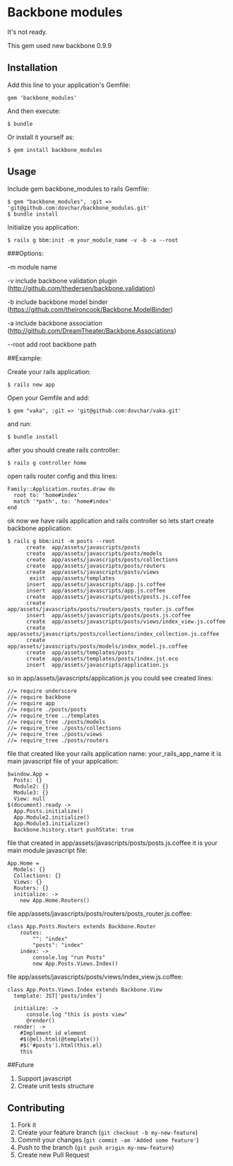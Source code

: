 # Backbone modules

It's not ready.

This gem used new backbone 0.9.9

## Installation

Add this line to your application's Gemfile:

    gem 'backbone_modules'

And then execute:

    $ bundle

Or install it yourself as:

    $ gem install backbone_modules

## Usage

Include gem backbone_modules to rails Gemfile:
		
	$ gem "backbone_modules", :git => 'git@github.com:dovchar/backbone_modules.git'
	$ bundle install

Initialize you application:

	$ rails g bbm:init -m your_module_name -v -b -a --root

###Options:

-m module name

-v include backbone validation plugin (http://github.com/thedersen/backbone.validation)

-b include backbone model binder (https://github.com/theironcook/Backbone.ModelBinder)

-a include backbone association (http://github.com/DreamTheater/Backbone.Associations)

--root add root backbone path

##Example:

Create your rails application:

	$ rails new app

Open your Gemfile and add:

	$ gem "vaka", :git => 'git@github.com:dovchar/vaka.git'

and run:

	$ bundle install

after you should create rails controller:

	$ rails g controller home

open rails router config and this lines:

	Family::Application.routes.draw do
	  root to: 'home#index'
	  match '*path', to: 'home#index'
	end

ok now we have rails application and rails controller so lets start create backbone application:

	$ rails g bbm:init -m posts --root
		  create  app/assets/javascripts/posts
		  create  app/assets/javascripts/posts/models
	      create  app/assets/javascripts/posts/collections
	      create  app/assets/javascripts/posts/routers
	      create  app/assets/javascripts/posts/views
	       exist  app/assets/templates
	      insert  app/assets/javascripts/app.js.coffee
	      insert  app/assets/javascripts/app.js.coffee
	      create  app/assets/javascripts/posts/posts.js.coffee
	      create  app/assets/javascripts/posts/routers/posts_router.js.coffee
	      insert  app/assets/javascripts/posts/posts.js.coffee
	      create  app/assets/javascripts/posts/views/index_view.js.coffee
	      create  app/assets/javascripts/posts/collections/index_collection.js.coffee
	      create  app/assets/javascripts/posts/models/index_model.js.coffee
	      create  app/assets/templates/posts
	      create  app/assets/templates/posts/index.jst.eco
	      insert  app/assets/javascripts/application.js	

so in app/assets/javascripts/application.js you could see created lines:

	//= require underscore
	//= require backbone
	//= require app
	//= require ./posts/posts
	//= require_tree ../templates
	//= require_tree ./posts/models
	//= require_tree ./posts/collections
	//= require_tree ./posts/views
	//= require_tree ./posts/routers

file that created like your rails application name: your_rails_app_name it is main javascript file of your applcation:

	$window.App =
	  Posts: {}
	  Module2: {}
	  Module3: {}
	  View: null
	$(document).ready ->
	  App.Posts.initialize()
	  App.Module2.initialize()
	  App.Module3.initialize()
	  Backbone.history.start pushState: true

file that created in app/assets/javascripts/posts/posts.js.coffee it is your main module javascript file:

	App.Home = 
	  Models: {}
	  Collections: {}
	  Views: {}
	  Routers: {}
	  initialize: ->
	    new App.Home.Routers()

file app/assets/javascripts/posts/routers/posts_router.js.coffee:

	class App.Posts.Routers extends Backbone.Router
		routes:
			"": "index"
			"posts": "index"
		index: ->
			console.log "run Posts"
			new App.Posts.Views.Index()

file app/assets/javascripts/posts/views/index_view.js.coffee:

	class App.Posts.Views.Index extends Backbone.View
	  template: JST['posts/index']

	  initialize: ->
		  console.log "this is posts view"
		  @render()
	  render: ->
	    #Implement id element
	    #$(@el).html(@template())
	    #$('#posts').html(this.el)
	    this

##Future

1. Support javascript
2. Create unit tests structure

## Contributing

1. Fork it
2. Create your feature branch (`git checkout -b my-new-feature`)
3. Commit your changes (`git commit -am 'Added some feature'`)
4. Push to the branch (`git push origin my-new-feature`)
5. Create new Pull Request